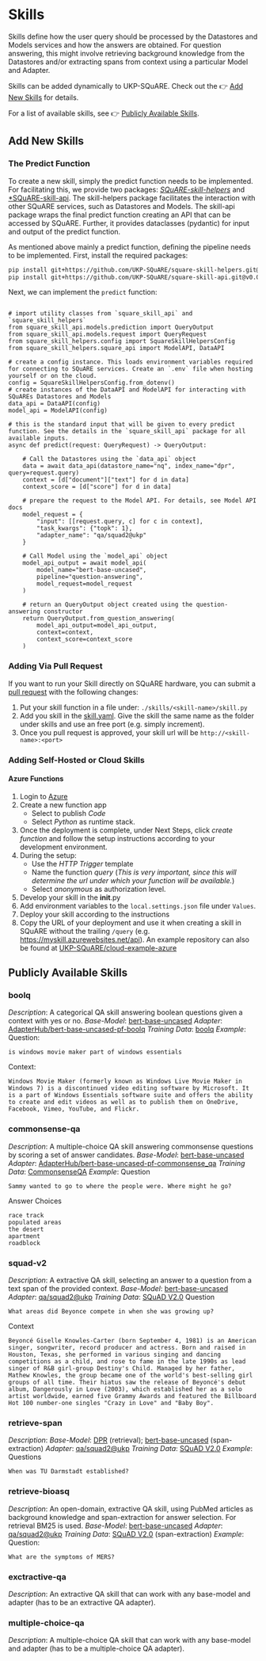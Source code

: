 # Skills
Skills define how the user query should be processed by the Datastores and Models services and how the answers are obtained. For question answering, this might involve retrieving background knowledge from the Datastores and/or extracting spans from context using a particular Model and Adapter.

Skills can be added dynamically to UKP-SQuARE. Check out the 👉 [Add New Skills](#Add-New-Skills) for details.

For a list of available skills, see 👉 [Publicly Available Skills](Publicly-Available-Skills).

## Add New Skills
### The Predict Function
To create a new skill, simply the predict function needs to be implemented. For facilitating this, we provide two packages: [*SQuARE-skill-helpers*](https://github.com/UKP-SQuARE/square-skill-helpers) and [*SQuARE-skill-api](https://github.com/UKP-SQuARE/square-skill-api). The skill-helpers package facilitates the interaction with other SQuARE services, such as Datastores and Models. The skill-api package wraps the final predict function creating an API that can be accessed by SQuARE. Further, it provides dataclasses (pydantic) for input and output of the predict function.

As mentioned above mainly a predict function, defining the pipeline needs to be implemented. 
First, install the required packages:
```bash
pip install git+https://github.com/UKP-SQuARE/square-skill-helpers.git@v0.0.4
pip install git+https://github.com/UKP-SQuARE/square-skill-api.git@v0.0.11 
```
Next, we can implement the `predict` function:
```python3

# import utility classes from `square_skill_api` and `square_skill_helpers`
from square_skill_api.models.prediction import QueryOutput
from square_skill_api.models.request import QueryRequest
from square_skill_helpers.config import SquareSkillHelpersConfig
from square_skill_helpers.square_api import ModelAPI, DataAPI

# create a config instance. This loads environment variables required for connecting to SQuARE services. Create an `.env` file when hosting yourself or on the cloud.
config = SquareSkillHelpersConfig.from_dotenv()
# create instances of the DataAPI and ModelAPI for interacting with SQuAREs Datastores and Models
data_api = DataAPI(config)
model_api = ModelAPI(config)

# this is the standard input that will be given to every predict function. See the details in the `square_skill_api` package for all available inputs.
async def predict(request: QueryRequest) -> QueryOutput:

    # Call the Datastores using the `data_api` object
    data = await data_api(datastore_name="nq", index_name="dpr", query=request.query)
    context = [d["document"]["text"] for d in data]
    context_score = [d["score"] for d in data]

    # prepare the request to the Model API. For details, see Model API docs 
    model_request = {
        "input": [[request.query, c] for c in context],
        "task_kwargs": {"topk": 1},
        "adapter_name": "qa/squad2@ukp"
    }

    # Call Model using the `model_api` object
    model_api_output = await model_api(
        model_name="bert-base-uncased", 
        pipeline="question-answering", 
        model_request=model_request
    )

    # return an QueryOutput object created using the question-answering constructor
    return QueryOutput.from_question_answering(
        model_api_output=model_api_output,
        context=context,
        context_score=context_score
    )

```
### Adding Via Pull Request
If you want to run your Skill directly on SQuARE hardware, you can submit a [pull request](https://github.com/UKP-SQuARE/square-core/pulls) with the following changes:
1. Put your skill function in a file under: `./skills/<skill-name>/skill.py`
2. Add you skill in the [skill.yaml](../skill.yaml). Give the skill the same name as the folder under skills and use an free port (e.g. simply increment).
3. Once you pull request is approved, your skill url will be `http://<skill-name>:<port>`

### Adding Self-Hosted or Cloud Skills
#### Azure Functions
1. Login to [Azure](https://portal.azure.com/)
2. Create a new function app
    - Select to publish _Code_
    - Select _Python_ as runtime stack.
3. Once the deployment is complete, under Next Steps, click _create function_ and follow the setup instructions according to your development environment.
4. During the setup:
    - Use the _HTTP Trigger_ template
    - Name the function _query_ (*This is very important, since this will determine the url under which your function will be available.*)
    - Select _anonymous_ as authorization level.
5. Develop your skill in the __init__.py
6. Add environment variables to the `local.settings.json` file under `Values`.
6. Deploy your skill according to the instructions
7. Copy the URL of your deployment and use it when creating a skill in SQuARE without the trailing `/query` (e.g. https://myskill.azurewebsites.net/api). 
An example repository can also be found at [UKP-SQuARE/cloud-example-azure](https://github.com/UKP-SQuARE/cloud-example-azure)
## Publicly Available Skills
### boolq
*Description*: A categorical QA skill answering boolean questions given a context with yes or no.
*Base-Model*: [bert-base-uncased](https://huggingface.co/bert-base-uncased)
*Adapter*: [AdapterHub/bert-base-uncased-pf-boolq](https://adapterhub.ml/adapters/AdapterHub/bert-base-uncased-pf-boolq/)
*Training Data*: [boolq](https://huggingface.co/datasets/boolq)
*Example*:
Question: 
```
is windows movie maker part of windows essentials
``` 
Context: 
```
Windows Movie Maker (formerly known as Windows Live Movie Maker in Windows 7) is a discontinued video editing software by Microsoft. It is a part of Windows Essentials software suite and offers the ability to create and edit videos as well as to publish them on OneDrive, Facebook, Vimeo, YouTube, and Flickr.
```
### commonsense-qa
*Description*: A multiple-choice QA skill answering commonsense questions by scoring a set of answer candidates.
*Base-Model*: [bert-base-uncased](https://huggingface.co/bert-base-uncased)
*Adapter*: [AdapterHub/bert-base-uncased-pf-commonsense_qa](https://adapterhub.ml/adapters/AdapterHub/bert-base-uncased-pf-commonsense_qa/)
*Training Data*: [CommonsenseQA](https://huggingface.co/datasets/commonsense_qa)
*Example*:
Question
```
Sammy wanted to go to where the people were. Where might he go?
```
Answer Choices
```
race track
populated areas
the desert
apartment
roadblock
```
### squad-v2
*Description*: A extractive QA skill, selecting an answer to a question from a text span of the provided context.
*Base-Model*: [bert-base-uncased](https://huggingface.co/bert-base-uncased)
*Adapter*: [qa/squad2@ukp](https://adapterhub.ml/adapters/ukp/roberta-base_qa_squad2_houlsby/)
*Training Data*: [SQuAD V2.0](https://huggingface.co/datasets/squad_v2)
Question
```
What areas did Beyonce compete in when she was growing up?
```
Context
```
Beyoncé Giselle Knowles-Carter (born September 4, 1981) is an American singer, songwriter, record producer and actress. Born and raised in Houston, Texas, she performed in various singing and dancing competitions as a child, and rose to fame in the late 1990s as lead singer of R&B girl-group Destiny's Child. Managed by her father, Mathew Knowles, the group became one of the world's best-selling girl groups of all time. Their hiatus saw the release of Beyoncé's debut album, Dangerously in Love (2003), which established her as a solo artist worldwide, earned five Grammy Awards and featured the Billboard Hot 100 number-one singles "Crazy in Love" and "Baby Boy".
```
### retrieve-span
*Description*:
*Base-Model*: [DPR](https://huggingface.co/facebook/dpr-question_encoder-single-nq-base) (retrieval); [bert-base-uncased](https://huggingface.co/bert-base-uncased) (span-extraction)
*Adapter*: [qa/squad2@ukp](https://adapterhub.ml/adapters/ukp/roberta-base_qa_squad2_houlsby/)
*Training Data*: [SQuAD V2.0](https://huggingface.co/datasets/squad_v2)
*Example*:
Questions
```
When was TU Darmstadt established?
```

### retrieve-bioasq
*Description*: An open-domain, extractive QA skill, using PubMed articles as background knowledge and span-extraction for answer selection. For retrieval BM25 is used.
*Base-Model*: [bert-base-uncased](https://huggingface.co/bert-base-uncased)
*Adapter*: [qa/squad2@ukp](https://adapterhub.ml/adapters/ukp/roberta-base_qa_squad2_houlsby/)
*Training Data*: [SQuAD V2.0](https://huggingface.co/datasets/squad_v2) (span-extraction)
*Example*:
Question:
```
What are the symptoms of MERS?
```

### exctractive-qa
*Description*: An extractive QA skill that can work with any base-model and adapter (has to be an extractive QA adapter).
### multiple-choice-qa
*Description*: A multiple-choice QA skill that can work with any base-model and adapter (has to be a multiple-choice QA adapter).
